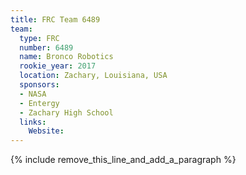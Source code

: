 ```yaml
---
title: FRC Team 6489
team:
  type: FRC
  number: 6489
  name: Bronco Robotics
  rookie_year: 2017
  location: Zachary, Louisiana, USA
  sponsors:
  - NASA
  - Entergy
  - Zachary High School
  links:
    Website:
---
```


{% include remove_this_line_and_add_a_paragraph %}